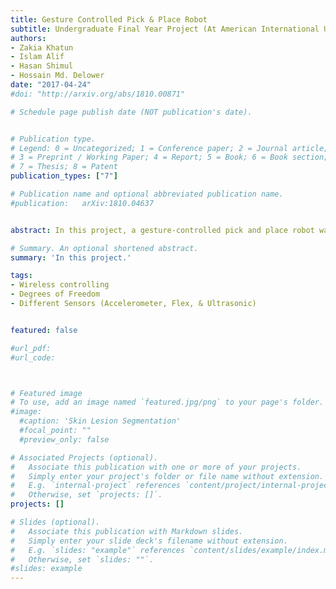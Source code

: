 ```yaml
---
title: Gesture Controlled Pick & Place Robot
subtitle: Undergraduate Final Year Project ​(At American International University-Bangladesh, April 2017)
authors:
- Zakia Khatun
- Islam Alif 
- Hasan Shimul 
- Hossain Md. Delower 
date: "2017-04-24"
#doi: "http://arxiv.org/abs/1810.00871"

# Schedule page publish date (NOT publication's date).


# Publication type.
# Legend: 0 = Uncategorized; 1 = Conference paper; 2 = Journal article;
# 3 = Preprint / Working Paper; 4 = Report; 5 = Book; 6 = Book section;
# 7 = Thesis; 8 = Patent
publication_types: ["7"]

# Publication name and optional abbreviated publication name.
#publication: 	arXiv:1810.04637


abstract: In this project, a gesture-controlled pick and place robot was proposed with a drive system. This design is wirelessly controllable using a hand module. Main purpose was to aid physically disabled people to manipulate an object as they wish. Moreover, will be useful in industrial works as it has the option of mobility, a trait that conventional pick and place robots do not have.

# Summary. An optional shortened abstract.
summary: 'In this project.'

tags:
- Wireless controlling
- Degrees of Freedom
- Different Sensors (Accelerometer, Flex, & Ultrasonic)


featured: false

#url_pdf:
#url_code: 



# Featured image
# To use, add an image named `featured.jpg/png` to your page's folder.
#image:
  #caption: 'Skin Lesion Segmentation'
  #focal_point: ""
  #preview_only: false

# Associated Projects (optional).
#   Associate this publication with one or more of your projects.
#   Simply enter your project's folder or file name without extension.
#   E.g. `internal-project` references `content/project/internal-project/index.md`.
#   Otherwise, set `projects: []`.
projects: []

# Slides (optional).
#   Associate this publication with Markdown slides.
#   Simply enter your slide deck's filename without extension.
#   E.g. `slides: "example"` references `content/slides/example/index.md`.
#   Otherwise, set `slides: ""`.
#slides: example
---
```

